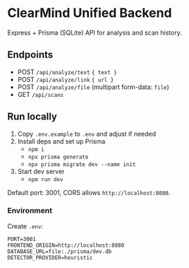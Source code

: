 # ClearMind Unified Backend

Express + Prisma (SQLite) API for analysis and scan history.

## Endpoints

- POST `/api/analyze/text` `{ text }`
- POST `/api/analyze/link` `{ url }`
- POST `/api/analyze/file` (multipart form-data: `file`)
- GET `/api/scans`

## Run locally

1. Copy `.env.example` to `.env` and adjust if needed
2. Install deps and set up Prisma
   - `npm i`
   - `npx prisma generate`
   - `npx prisma migrate dev --name init`
3. Start dev server
   - `npm run dev`

Default port: 3001, CORS allows `http://localhost:8080`.

### Environment

Create `.env`:

```
PORT=3001
FRONTEND_ORIGIN=http://localhost:8080
DATABASE_URL=file:./prisma/dev.db
DETECTOR_PROVIDER=heuristic
```


